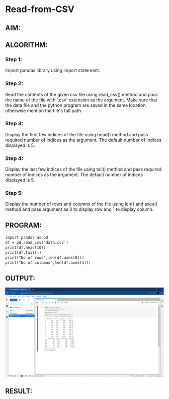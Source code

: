 # Read-from-CSV

## AIM:

## ALGORITHM:
### Step 1:
Import pandas library using import statement.

### Step 2:
Read the contents of the given csv file using read_csv() method and pass the name of the file with '.csv' extension as the argument. Make sure that the data file and the python program are saved in the same location, otherwise mention the file's full path.

### Step 3:
Display the first few indices of the file using head() method and pass required number of indices as the argument. The default number of indices displayed is 5.

### Step 4:
Display the last few indices of the file using tail() method and pass required number of indices as the argument. The default number of indices displayed is 5.

### Step 5:
Display the number of rows and columns of the file using len() and axes() method and pass argument as 0 to display row and 1 to display column.

## PROGRAM:
~~~
import pandas as pd
df = pd.read_csv('data.csv')
print(df.head(10))
print(df.tail())
print("No of rows",len(df.axes[0]))
print("No of columns",len(df.axes[1]))
~~~
## OUTPUT:
![Output](panda.jpg)
## RESULT:
